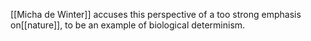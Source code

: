[[Micha de Winter]] accuses this perspective of a too strong emphasis on[[nature]], to be an example of biological determinism.